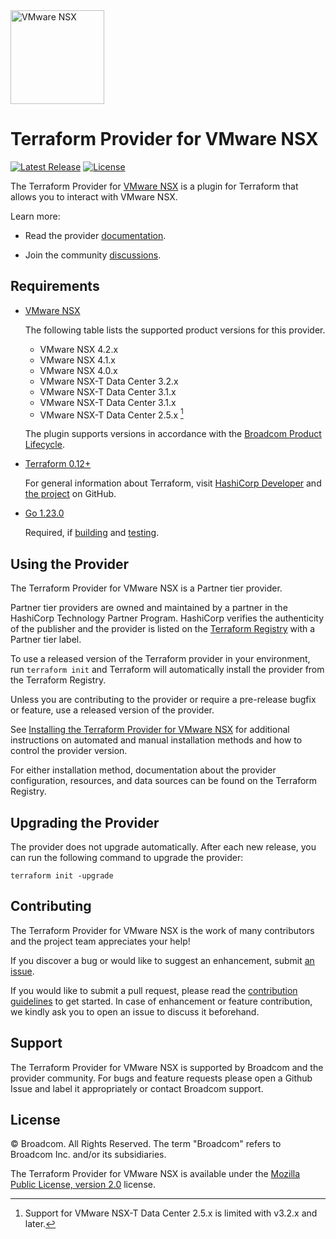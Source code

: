 <!--
© Broadcom. All Rights Reserved.
The term "Broadcom" refers to Broadcom Inc. and/or its subsidiaries.
SPDX-License-Identifier: MPL-2.0
-->

<!-- markdownlint-disable first-line-h1 no-inline-html -->

<img src="docs/images/icon-color.svg" alt="VMware NSX" width="150">

# Terraform Provider for VMware NSX

[![Latest Release](https://img.shields.io/github/v/tag/vmware/terraform-provider-nsxt?label=latest%20release&style=for-the-badge)](https://github.com/vmware/terraform-provider-nsxt/releases/latest) [![License](https://img.shields.io/github/license/vmware/terraform-provider-nsxt.svg?style=for-the-badge)](LICENSE)

The Terraform Provider for [VMware NSX][product-documentation] is a plugin for Terraform that allows you to interact with VMware NSX.

Learn more:

- Read the provider [documentation][provider-documentation].

- Join the community [discussions][provider-discussions].

## Requirements

- [VMware NSX][product-documentation]

  The following table lists the supported product versions for this provider.

  - VMware NSX 4.2.x
  - VMware NSX 4.1.x
  - VMware NSX 4.0.x
  - VMware NSX-T Data Center 3.2.x
  - VMware NSX-T Data Center 3.1.x
  - VMware NSX-T Data Center 3.1.x
  - VMware NSX-T Data Center 2.5.x [^1]

  [^1]: Support for VMware NSX-T Data Center 2.5.x is limited with v3.2.x and later.

  The plugin supports versions in accordance with the [Broadcom Product Lifecycle][product-lifecycle].

- [Terraform 0.12+][terraform-install]

  For general information about Terraform, visit [HashiCorp Developer][terraform-install] and [the project][terraform-github] on GitHub.

- [Go 1.23.0][golang-install]

  Required, if [building][provider-build] and [testing][provider-test].

## Using the Provider

The Terraform Provider for VMware NSX is a Partner tier provider.

Partner tier providers are owned and maintained by a partner in the HashiCorp Technology Partner Program. HashiCorp verifies the authenticity of the publisher and the provider is listed on the [Terraform Registry][terraform-registry] with a Partner tier label.

To use a released version of the Terraform provider in your environment, run `terraform init` and Terraform will automatically install the provider from the Terraform Registry.

Unless you are contributing to the provider or require a pre-release bugfix or feature, use a
released version of the provider.

See [Installing the Terraform Provider for VMware NSX][provider-install] for additional instructions on automated and manual installation methods and how to control the provider version.

For either installation method, documentation about the provider configuration, resources, and data sources can be found on the Terraform Registry.

## Upgrading the Provider

The provider does not upgrade automatically. After each new release, you can run the following command to upgrade the provider:

```shell
terraform init -upgrade
```

## Contributing

The Terraform Provider for VMware NSX is the work of many contributors and the project team appreciates your help!

If you discover a bug or would like to suggest an enhancement, submit [an issue][provider-issues].

If you would like to submit a pull request, please read the [contribution guidelines][provider-contributing] to get started. In case of enhancement or feature contribution, we kindly ask you to open an issue to discuss it beforehand.

## Support

The Terraform Provider for VMware NSX is supported by Broadcom and the provider community. For bugs and feature requests please open a Github Issue and label it appropriately or contact Broadcom support.

## License

© Broadcom. All Rights Reserved.
The term "Broadcom" refers to Broadcom Inc. and/or its subsidiaries.

The Terraform Provider for VMware NSX is available under the [Mozilla Public License, version 2.0][provider-license] license.

[golang-install]: https://golang.org/doc/install
[product-documentation]: https://docs.vmware.com/en/VMware-NSX/index.html
[product-lifecycle]: https://support.broadcom.com/group/ecx/productlifecycle
[provider-contributing]: CONTRIBUTING.md
[provider-discussions]: https://github.com/vmware/terraform-provider-nsxt/discussions
[provider-documentation]: https://registry.terraform.io/providers/vmware/nsxt/latest/docs
[provider-build]: docs/build.md
[provider-install]: docs/install.md
[provider-test]: docs/test.md
[provider-issues]: https://github.com/vmware/terraform-provider-nsxt/issues/new/choose
[provider-license]: LICENSE
[terraform-github]: https://github.com/hashicorp/terraform
[terraform-install]: https://developer.hashicorp.com/terraform/install
[terraform-registry]: https://registry.terraform.io
